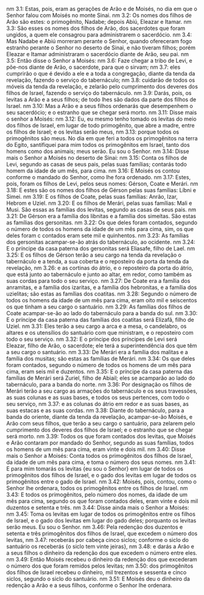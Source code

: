 nm 3.1: Estas, pois, eram as gerações de Arão e de Moisés, no dia em que o Senhor falou com Moisés no monte Sinai.
nm 3.2: Os nomes dos filhos de Arão são estes: o primogênito, Nadabe; depois Abiú, Eleazar e Itamar.
nm 3.3: São esses os nomes dos filhos de Arão, dos sacerdotes que foram ungidos, a quem ele consagrou para administrarem o sacerdócio.
nm 3.4: Mas Nadabe e Abiú morreram perante o Senhor, quando ofereceram fogo estranho perante o Senhor no deserto de Sinai, e não tiveram filhos; porém Eleazar e Itamar administraram o sacerdócio diante de Arão, seu pai.
nm 3.5: Então disse o Senhor a Moisés:
nm 3.6: Faze chegar a tribo de Levi, e põe-nos diante de Arão, o sacerdote, para que o sirvam;
nm 3.7: eles cumprirão o que é devido a ele e a toda a congregação, diante da tenda da revelação, fazendo o serviço do tabernáculo;
nm 3.8: cuidarão de todos os móveis da tenda da revelação, e zelarão pelo cumprimento dos deveres dos filhos de Israel, fazendo o serviço do tabernáculo.
nm 3.9: Darás, pois, os levitas a Arão e a seus filhos; de todo lhes são dados da parte dos filhos de Israel.
nm 3.10: Mas a Arão e a seus filhos ordenarás que desempenhem o seu sacerdócio; e o estranho que se chegar será morto.
nm 3.11: Disse mais o senhor a Moisés:
nm 3.12: Eu, eu mesmo tenho tomado os levitas do meio dos filhos de Israel, em lugar de todo primogênito, que abre a madre, entre os filhos de Israel; e os levitas serão meus,
nm 3.13: porque todos os primogênitos são meus. No dia em que feri a todos os primogênitos na terra do Egito, santifiquei para mim todos os primogênitos em Israel, tanto dos homens como dos animais; meus serão. Eu sou o Senhor.
nm 3.14: Disse mais o Senhor a Moisés no deserto de Sinai:
nm 3.15: Conta os filhos de Levi, segundo as casas de seus pais, pelas suas famílias; contarás todo homem da idade de um mês, para cima.
nm 3.16: E Moisés os contou conforme o mandado do Senhor, como lhe fora ordenado.
nm 3.17: Estes, pois, foram os filhos de Levi, pelos seus nomes: Gérson, Coate e Merári.
nm 3.18: E estes são os nomes dos filhos de Gérson pelas suas famílias: Líbni e Simei.
nm 3.19: E os filhos de Coate, pelas suas famílias: Anrão, Izar, Hebrom e Uziel.
nm 3.20: E os filhos de Merári, pelas suas famílias: Mali e Musi. São essas as famílias dos levitas, segundo as casas de seus pais.
nm 3.21: De Gérson era a família dos libnitas e a família dos simeítas. São estas as famílias dos gersonitas.
nm 3.22: Os que deles foram contados, segundo o número de todos os homens da idade de um mês para cima, sim, os que deles foram c contados eram sete mil e quinhentos.
nm 3.23: As famílias dos gersonitas acampar-se-ão atrás do tabernáculo, ao ocidente.
nm 3.24: E o príncipe da casa paterna dos gersonitas será Eliasafe, filho de Lael.
nm 3.25: E os filhos de Gérson terão a seu cargo na tenda da revelação o tabernáculo e a tenda, a sua coberta e o reposteiro da porta da tenda da revelação,
nm 3.26: e as cortinas do átrio, e o reposteiro da porta do átrio, que está junto ao tabernáculo e junto ao altar, em redor, como também as suas cordas para todo o seu serviço.
nm 3.27: De Coate era a família dos anramitas, e a família dos izaritas, e a família dos hebronitas, e a família dos uzielitas; são estas as famílias dos coatitas.
nm 3.28: Segundo o número de todos os homens da idade de um mês para cima, eram oito mil e seiscentos os que tinham a seu cargo o santuário.
nm 3.29: As famílias dos filhos de Coate acampar-se-ão ao lado do tabernáculo para a banda do sul.
nm 3.30: E o príncipe da casa paterna das famílias dos coatitas será Elizafã, filho de Uziel.
nm 3.31: Eles terão a seu cargo a arca e a mesa, o candelabro, os altares e os utensílios do santuário com que ministram, e o reposteiro com todo o seu serviço.
nm 3.32: E o príncipe dos príncipes de Levi será Eleazar, filho de Arão, o sacerdote; ele terá a superintendência dos que têm a seu cargo o santuário.
nm 3.33: De Merári era a família dos malitas e a família dos musitas; são estas as famílias de Merári.
nm 3.34: Os que deles foram contados, segundo o número de todos os homens de um mês para cima, eram seis mil e duzentos.
nm 3.35: E o príncipe da casa paterna das famílias de Merári será Zuriel, filho de Abiail; eles se acamparão ao lado do tabernáculo, para a banda do norte.
nm 3.36: Por designação os filhos de Merári terão a seu cargo as armações do tabernáculo e os seus travessões, as suas colunas e as suas bases, e todos os seus pertences, com todo o seu serviço,
nm 3.37: e as colunas do átrio em redor e as suas bases, as suas estacas e as suas cordas.
nm 3.38: Diante do tabernáculo, para a banda do oriente, diante da tenda da revelação, acampar-se-ão Moisés, e Arão com seus filhos, que terão a seu cargo o santuário, para zelarem pelo cumprimento dos deveres dos filhos de Israel; e o estranho que se chegar será morto.
nm 3.39: Todos os que foram contados dos levitas, que Moisés e Arão contaram por mandado do Senhor, segundo as suas famílias, todos os homens de um mês para cima, eram vinte e dois mil.
nm 3.40: Disse mais o Senhor a Moisés: Conta todos os primogênitos dos filhos de Israel, da idade de um mês para cima, e toma o número dos seus nomes.
nm 3.41: E para mim tomarás os levitas {eu sou o Senhor} em lugar de todos os primogênitos dos filhos de Israel, e o gado dos levitas em lugar de todos os primogênitos entre o gado de Israel.
nm 3.42: Moisés, pois, contou, como o Senhor lhe ordenara, todos os primogênitos entre os filhos de Israel.
nm 3.43: E todos os primogênitos, pelo número dos nomes, da idade de um mês para cima, segundo os que foram contados deles, eram vinte e dois mil duzentos e setenta e três.
nm 3.44: Disse ainda mais o Senhor a Moisés:
nm 3.45: Toma os levitas em lugar de todos os primogênitos entre os filhos de Israel, e o gado dos levitas em lugar do gado deles; porquanto os levitas serão meus. Eu sou o Senhor.
nm 3.46: Pela redenção dos duzentos e setenta e três primogênitos dos filhos de Israel, que excedem o número dos levitas,
nm 3.47: receberás por cabeça cinco siclos; conforme o siclo do santuário os receberás {o siclo tem vinte jeiras},
nm 3.48: e darás a Arão e a seus filhos o dinheiro da redenção dos que excedem o número entre eles.
nm 3.49: Então Moisés recebeu o dinheiro da redenção dos que excederam o número dos que foram remidos pelos levitas;
nm 3.50: dos primogênitos dos filhos de Israel recebeu o dinheiro, mil trezentos e sessenta e cinco siclos, segundo o siclo do santuário.
nm 3.51: E Moisés deu o dinheiro da redenção a Arão e a seus filhos, conforme o Senhor lhe ordenara.

